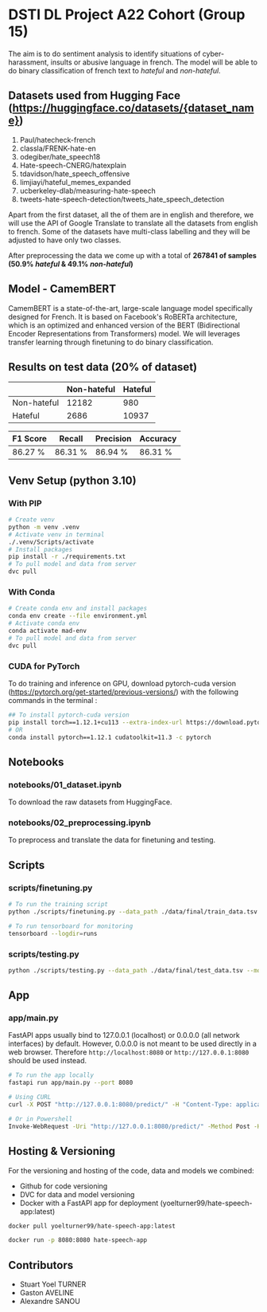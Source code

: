 # DSTI DL Project A22 Cohort (Group 15)

The aim is to do sentiment analysis to identify situations of cyber-harassment, insults or abusive language in french. The model will be able to do binary classification of french text to *hateful* and *non-hateful*.

## Datasets used from Hugging Face (<https://huggingface.co/datasets/{dataset_name}>)

1) Paul/hatecheck-french
2) classla/FRENK-hate-en
3) odegiber/hate_speech18
4) Hate-speech-CNERG/hatexplain
5) tdavidson/hate_speech_offensive
6) limjiayi/hateful_memes_expanded
7) ucberkeley-dlab/measuring-hate-speech
8) tweets-hate-speech-detection/tweets_hate_speech_detection

Apart from the first dataset, all the of them are in english and therefore, we will use the API of Google Translate to translate all the datasets from english to french. Some of the datasets have multi-class labelling and they will be adjusted to have only two classes.

After preprocessing the data we come up with a total of **267841 of samples (50.9% *hateful* & 49.1% *non-hateful*)**

## Model - CamemBERT

CamemBERT is a state-of-the-art, large-scale language model specifically designed for French. It is based on Facebook's RoBERTa architecture, which is an optimized and enhanced version of the BERT (Bidirectional Encoder Representations from Transformers) model. We will leverages transfer learning through finetuning to do binary classification.

## Results on test data (20% of dataset)

|              | Non-hateful | Hateful    |
|--------------|-------------|------------|
| Non-hateful  | 12182       | 980        |
| Hateful      | 2686        | 10937      |

|   F1 Score   |   Recall    | Precision  | Accuracy |
|--------------|-------------|------------|----------|
|    86.27 %   |   86.31 %   |  86.94 %   | 86.31 %  |

## Venv Setup (python 3.10)

### With PIP

```bash
# Create venv
python -m venv .venv
# Activate venv in terminal
./.venv/Scripts/activate
# Install packages 
pip install -r ./requirements.txt
# To pull model and data from server
dvc pull
```

### With Conda

```bash
# Create conda env and install packages
conda env create --file environment.yml
# Activate conda env
conda activate mad-env
# To pull model and data from server
dvc pull
```

### CUDA for PyTorch

To do training and inference on GPU, download pytorch-cuda version (<https://pytorch.org/get-started/previous-versions/>) with the following commands in the terminal :

```bash
## To install pytorch-cuda version
pip install torch==1.12.1+cu113 --extra-index-url https://download.pytorch.org/whl/cu113
# OR
conda install pytorch==1.12.1 cudatoolkit=11.3 -c pytorch
```

## Notebooks

### notebooks/01_dataset.ipynb

To download the raw datasets from HuggingFace.

### notebooks/02_preprocessing.ipynb

To preprocess and translate the data for finetuning and testing.

## Scripts

### scripts/finetuning.py

```bash
# To run the training script
python ./scripts/finetuning.py --data_path ./data/final/train_data.tsv --model_name camembert_mad_v0

# To run tensorboard for monitoring
tensorboard --logdir=runs
```

### scripts/testing.py

```bash
python ./scripts/testing.py --data_path ./data/final/test_data.tsv --model_dir ./models/camembert_mad_v1
```

## App

### app/main.py

FastAPI apps usually bind to 127.0.0.1 (localhost) or 0.0.0.0 (all network interfaces) by default. However, 0.0.0.0 is not meant to be used directly in a web browser. Therefore `http://localhost:8080` or `http://127.0.0.1:8080` should be used instead.

```bash
# To run the app locally
fastapi run app/main.py --port 8080
```

```bash
# Using CURL
curl -X POST "http://127.0.0.1:8080/predict/" -H "Content-Type: application/json" -d '{"text": "Your sample text here"}'

# Or in Powershell
Invoke-WebRequest -Uri "http://127.0.0.1:8080/predict/" -Method Post -Headers @{"Content-Type" = "application/json"} -Body '{"text": "Your sample text here"}'
```

## Hosting & Versioning

For the versioning and hosting of the code, data and models we combined:

- Github for code versioning
- DVC for data and model versioning
- Docker with a FastAPI app for deployment (yoelturner99/hate-speech-app:latest)

```bash
docker pull yoelturner99/hate-speech-app:latest

docker run -p 8080:8080 hate-speech-app
```

## Contributors

- Stuart Yoel TURNER
- Gaston AVELINE
- Alexandre SANOU
